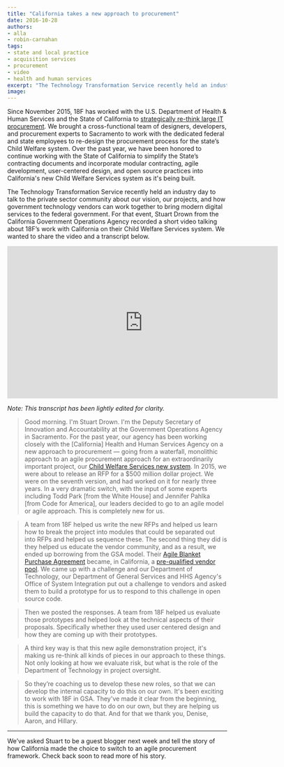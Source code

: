 ```yaml
---
title: "California takes a new approach to procurement"
date: 2016-10-28
authors:
- alla
- robin-carnahan
tags:
- state and local practice
- acquisition services
- procurement
- video
- health and human services
excerpt: "The Technology Transformation Service recently held an industry day to talk to the private sector community about our vision, our projects, and how GSA and vendors can work together to bring modern digital services to the federal government. For that event, California’s Stuart Drown recorded a short video talking about 18F’s work with California on their Child Welfare System."
image:
---
```

Since November 2015, 18F has worked with the U.S. Department of Health &
Human Services and the State of California to [strategically re-think
large IT
procurement](https://18f.gsa.gov/2016/03/22/helping-california-buy-a-new-child-welfare-system/).
We brought a cross-functional team of designers, developers, and
procurement experts to Sacramento to work with the dedicated federal and
state employees to re-design the procurement process for the state’s
Child Welfare system. Over the past year, we have been honored to continue working with the State of California to simplify the State’s contracting documents and
incorporate modular contracting, agile development, user-centered
design, and open source practices into California's new Child Welfare Services system
as it's being built.

The Technology Transformation Service recently held an industry day to
talk to the private sector community about our vision, our projects, and
how government technology vendors can work together to bring modern digital services
to the federal government. For that event, Stuart Drown from the
California Government Operations Agency recorded a short video talking
about 18F’s work with California on their Child Welfare Services system.
We wanted to share the video and a transcript below.

<iframe width="620" height="349" title="YouTube video of Stuart Drown talking about 18F's work with California on their Child Welfare Services system" 
src="https://www.youtube-nocookie.com/embed/JM4VLjRgqWo" frameborder="0"
allowfullscreen></iframe>

*Note: This transcript has been lightly edited for clarity.*

> Good morning. I'm Stuart Drown. I'm the Deputy Secretary of Innovation and Accountability at the Government Operations Agency in Sacramento.
> For the past year, our agency has been working closely with the [California] Health and Human Services Agency on a new approach to procurement — going from a waterfall, monolithic approach to an agile procurement approach for an extraordinarily important project, our [Child Welfare Services new system](https://cwds.ca.gov/). In 2015, we were about to release an RFP for a $500 million dollar project. We were on the seventh version, and had worked on it for nearly three years. In a very dramatic switch, with the input of some experts including Todd Park [from the White House] and Jennifer Pahlka [from Code for America], our leaders decided to go to an agile model or agile approach. This is completely new for us.

> A team from 18F helped us write the new RFPs and helped us learn how to break the project into modules that could be separated out into RFPs and helped us sequence these. The second thing they did is they helped us educate the vendor community, and as a result, we ended up borrowing from the GSA model. Their [Agile Blanket Purchase Agreement](https://pages.18f.gov/ads-bpa/) became, in California, a [pre-qualified vendor pool](https://cwds.ca.gov/procurements/ADPQ_accepted_vendors.html). We came up with a challenge and our Department of Technology, our Department of General Services and HHS Agency's Office of System Integration put out a challenge to vendors and asked them to build a prototype for us to respond to this challenge in open source code.

> Then we posted the responses. A team from 18F helped us evaluate those prototypes and helped look at the technical aspects of their proposals. Specifically whether they used user centered design and how they are coming up with their prototypes.

> A third key way is that this new agile demonstration project, it's making us re-think all kinds of pieces in our approach to these things. Not only looking at how we evaluate risk, but what is the role of the Department of Technology in project oversight.

> So they’re coaching us to develop these new roles, so that we can develop the internal capacity to do this on our own. It's been exciting to work with 18F in GSA. They've made it clear from the beginning, this is something we have to do on our own, but they are helping us build the capacity to do that. And for that we thank you, Denise, Aaron, and Hillary.

---

We’ve asked Stuart to be a guest blogger next week and tell the story of
how California made the choice to switch to an agile procurement
framework. Check back soon to read more of his story.
